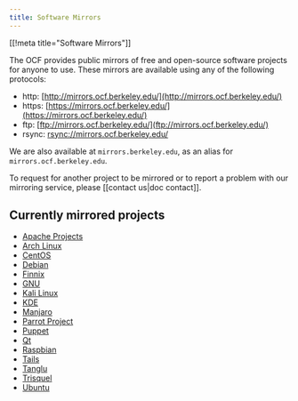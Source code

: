 ```yaml
---
title: Software Mirrors
---
```


[[!meta title="Software Mirrors"]]

The OCF provides public mirrors of free and open-source software projects for
anyone to use. These mirrors are available using any of the following protocols:

- http: [http://mirrors.ocf.berkeley.edu/](http://mirrors.ocf.berkeley.edu/)
- https: [https://mirrors.ocf.berkeley.edu/](https://mirrors.ocf.berkeley.edu/)
- ftp: [ftp://mirrors.ocf.berkeley.edu/](ftp://mirrors.ocf.berkeley.edu/)
- rsync: [rsync://mirrors.ocf.berkeley.edu/](rsync://mirrors.ocf.berkeley.edu/)

We are also available at `mirrors.berkeley.edu`, as an alias for
`mirrors.ocf.berkeley.edu`.

To request for another project to be mirrored or to report a problem with our
mirroring service, please [[contact us|doc contact]].

## Currently mirrored projects

- [Apache Projects](https://www.apache.org/)
- [Arch Linux](https://www.archlinux.org/)
- [CentOS](https://www.centos.org/)
- [Debian](https://www.debian.org/)
- [Finnix](https://www.finnix.org/)
- [GNU](https://www.gnu.org/)
- [Kali Linux](https://www.kali.org/)
- [KDE](https://www.kde.org/)
- [Manjaro](https://manjaro.org/)
- [Parrot Project](https://www.parrotsec.org/)
- [Puppet](https://puppet.com/)
- [Qt](https://www.qt.io/)
- [Raspbian](https://www.raspbian.org/)
- [Tails](https://tails.boum.org/)
- [Tanglu](http://www.tanglu.org/)
- [Trisquel](https://trisquel.info/)
- [Ubuntu](https://www.ubuntu.com/)
